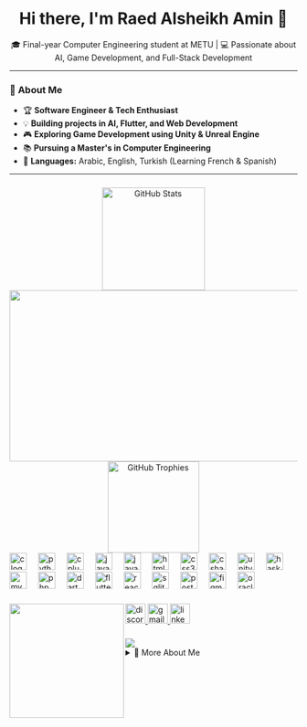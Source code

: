 <h1 align="center">Hi there, I'm Raed Alsheikh Amin 👋</h1>

<p align="center">
  🎓 Final-year Computer Engineering student at METU | 💻 Passionate about AI, Game Development, and Full-Stack Development  
</p>

---

### 🚀 **About Me**
- 🏆 **Software Engineer & Tech Enthusiast**  
- 💡 **Building projects in AI, Flutter, and Web Development**  
- 🎮 **Exploring Game Development using Unity & Unreal Engine**  
- 📚 **Pursuing a Master's in Computer Engineering**  
- 💬 **Languages:** Arabic, English, Turkish (Learning French & Spanish)

---
###

<div align="center">

  <a href="https://github.com/RaedAlsheikhAmin">
    <img src="https://github-readme-stats.vercel.app/api?username=RaedAlsheikhAmin&hide_title=false&hide_rank=false&show_icons=true&include_all_commits=true&count_private=true&disable_animations=false&theme=midnight-purple&locale=en&hide_border=false" height="180" alt="GitHub Stats" />
  </a>

  <br>

  <a href="https://github.com/RaedAlsheikhAmin">
    <img src="https://github-readme-stats.vercel.app/api/top-langs?username=RaedAlsheikhAmin&layout=compact&langs_count=20&theme=midnight-purple&hide_border=false" height="300" width="1500" alt="Top Languages" />
  </a>

  <br>

  <a href="https://github.com/RaedAlsheikhAmin">
    <img src="https://github-profile-trophy.vercel.app/?username=RaedAlsheikhAmin&theme=dracula&no-frame=true&no-bg=true&margin-w=15" height="160" alt="GitHub Trophies" />
  </a>

</div>



<div align="left">
  <img src="https://cdn.jsdelivr.net/gh/devicons/devicon/icons/c/c-original.svg" height="30" alt="c logo"  />
  <img width="12" />
  <img src="https://cdn.jsdelivr.net/gh/devicons/devicon/icons/python/python-original.svg" height="30" alt="python logo"  />
  <img width="12" />
  <img src="https://cdn.jsdelivr.net/gh/devicons/devicon/icons/cplusplus/cplusplus-original.svg" height="30" alt="cplusplus logo"  />
  <img width="12" />
  <img src="https://cdn.jsdelivr.net/gh/devicons/devicon/icons/java/java-original.svg" height="30" alt="java logo"  />
  <img width="12" />
  <img src="https://cdn.jsdelivr.net/gh/devicons/devicon/icons/javascript/javascript-original.svg" height="30" alt="javascript logo"  />
  <img width="12" />
  <img src="https://cdn.jsdelivr.net/gh/devicons/devicon/icons/html5/html5-original.svg" height="30" alt="html5 logo"  />
  <img width="12" />
  <img src="https://cdn.jsdelivr.net/gh/devicons/devicon/icons/css3/css3-original.svg" height="30" alt="css3 logo"  />
  <img width="12" />
  <img src="https://cdn.jsdelivr.net/gh/devicons/devicon/icons/csharp/csharp-original.svg" height="30" alt="csharp logo"  />
  <img width="12" />
  <img src="https://cdn.jsdelivr.net/gh/devicons/devicon/icons/unity/unity-original.svg" height="30" alt="unity logo" />
  <img width="12" />
  <img src="https://cdn.jsdelivr.net/gh/devicons/devicon/icons/haskell/haskell-original.svg" height="30" alt="haskell logo"  />
  <img width="12" />
  <img src="https://cdn.simpleicons.org/mysql/4479A1" height="30" alt="mysql logo"  />
  <img width="12" />
  <img src="https://cdn.simpleicons.org/php/777BB4" height="30" alt="php logo"  />
  <img width="12" />
  <img src="https://cdn.jsdelivr.net/gh/devicons/devicon/icons/dart/dart-original.svg" height="30" alt="dart logo"  />
  <img width="12" />
  <img src="https://cdn.jsdelivr.net/gh/devicons/devicon/icons/flutter/flutter-original.svg" height="30" alt="flutter logo"  />
  <img width="12" />
  <img src="https://cdn.jsdelivr.net/gh/devicons/devicon/icons/react/react-original.svg" height="30" alt="react logo"  />
  <img width="12" />
  <img src="https://cdn.simpleicons.org/sqlite/003B57" height="30" alt="sqlite logo"  />
  <img width="12" />
  <img src="https://cdn.simpleicons.org/postgresql/4169E1" height="30" alt="postgresql logo"  />
  <img width="12" />
  <img src="https://cdn.jsdelivr.net/gh/devicons/devicon/icons/figma/figma-original.svg" height="30" alt="figma logo"  />
  <img width="12" />
  <img src="https://cdn.jsdelivr.net/gh/devicons/devicon/icons/oracle/oracle-original.svg" height="30" alt="oracle logo"  />

  
</div>

###
<img align="left" height="200" width="200" src="https://media1.tenor.com/m/haNk_BLfeswAAAAd/hello-greeting.gif"  />

###

<div align="left">
 <a href="https://discord.com/users/raedamin#2934" target="_blank">
    <img src="https://img.shields.io/static/v1?message=Discord&logo=discord&label=&color=7289DA&logoColor=white&labelColor=&style=for-the-badge" height="35" alt="discord logo" />
  </a>


  <a href="mailto:Raed.alshekh.amin@gmail.com" target="_blank">
    <img src="https://img.shields.io/static/v1?message=Gmail&logo=gmail&label=&color=D14836&logoColor=white&labelColor=&style=for-the-badge" height="35" alt="gmail logo"  />
  </a>
  <a href="https://www.linkedin.com/in/raed-alsheikh-amin-a50a84219" target="_blank">
    <img src="https://img.shields.io/static/v1?message=LinkedIn&logo=linkedin&label=&color=0077B5&logoColor=white&labelColor=&style=for-the-badge" height="35" alt="linkedin logo"  />
  </a>
</div>

###

<div align="left">
  <img src="https://profile-counter.glitch.me/RaedAlsheikhAmin/count.svg?"  />

<details>
  <summary>📌 More About Me</summary>
  - 🌱 I’m currently learning Game Development Unity <br>
  - 🎯 My goal is to contribute to AI and software development <br>
  - ⚡ Fun Fact: I love strategy games!
</details>

</div>

###


